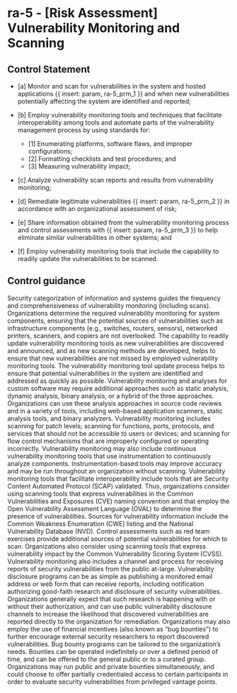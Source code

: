 # ra-5 - \[Risk Assessment\] Vulnerability Monitoring and Scanning

## Control Statement

- \[a\] Monitor and scan for vulnerabilities in the system and hosted applications {{ insert: param, ra-5_prm_1 }} and when new vulnerabilities potentially affecting the system are identified and reported;

- \[b\] Employ vulnerability monitoring tools and techniques that facilitate interoperability among tools and automate parts of the vulnerability management process by using standards for:

  - \[1\] Enumerating platforms, software flaws, and improper configurations;
  - \[2\] Formatting checklists and test procedures; and
  - \[3\] Measuring vulnerability impact;

- \[c\] Analyze vulnerability scan reports and results from vulnerability monitoring;

- \[d\] Remediate legitimate vulnerabilities {{ insert: param, ra-5_prm_2 }} in accordance with an organizational assessment of risk;

- \[e\] Share information obtained from the vulnerability monitoring process and control assessments with {{ insert: param, ra-5_prm_3 }} to help eliminate similar vulnerabilities in other systems; and

- \[f\] Employ vulnerability monitoring tools that include the capability to readily update the vulnerabilities to be scanned.

## Control guidance

Security categorization of information and systems guides the frequency and comprehensiveness of vulnerability monitoring (including scans). Organizations determine the required vulnerability monitoring for system components, ensuring that the potential sources of vulnerabilities such as infrastructure components (e.g., switches, routers, sensors), networked printers, scanners, and copiers are not overlooked. The capability to readily update vulnerability monitoring tools as new vulnerabilities are discovered and announced, and as new scanning methods are developed, helps to ensure that new vulnerabilities are not missed by employed vulnerability monitoring tools. The vulnerability monitoring tool update process helps to ensure that potential vulnerabilities in the system are identified and addressed as quickly as possible. Vulnerability monitoring and analyses for custom software may require additional approaches such as static analysis, dynamic analysis, binary analysis, or a hybrid of the three approaches. Organizations can use these analysis approaches in source code reviews and in a variety of tools, including web-based application scanners, static analysis tools, and binary analyzers. Vulnerability monitoring includes scanning for patch levels; scanning for functions, ports, protocols, and services that should not be accessible to users or devices; and scanning for flow control mechanisms that are improperly configured or operating incorrectly. Vulnerability monitoring may also include continuous vulnerability monitoring tools that use instrumentation to continuously analyze components. Instrumentation-based tools may improve accuracy and may be run throughout an organization without scanning. Vulnerability monitoring tools that facilitate interoperability include tools that are Security Content Automated Protocol (SCAP) validated. Thus, organizations consider using scanning tools that express vulnerabilities in the Common Vulnerabilities and Exposures (CVE) naming convention and that employ the Open Vulnerability Assessment Language (OVAL) to determine the presence of vulnerabilities. Sources for vulnerability information include the Common Weakness Enumeration (CWE) listing and the National Vulnerability Database (NVD). Control assessments such as red team exercises provide additional sources of potential vulnerabilities for which to scan. Organizations also consider using scanning tools that express vulnerability impact by the Common Vulnerability Scoring System (CVSS). Vulnerability monitoring also includes a channel and process for receiving reports of security vulnerabilities from the public at-large. Vulnerability disclosure programs can be as simple as publishing a monitored email address or web form that can receive reports, including notification authorizing good-faith research and disclosure of security vulnerabilities. Organizations generally expect that such research is happening with or without their authorization, and can use public vulnerability disclosure channels to increase the likelihood that discovered vulnerabilities are reported directly to the organization for remediation. Organizations may also employ the use of financial incentives (also known as “bug bounties”) to further encourage external security researchers to report discovered vulnerabilities. Bug bounty programs can be tailored to the organization’s needs. Bounties can be operated indefinitely or over a defined period of time, and can be offered to the general public or to a curated group. Organizations may run public and private bounties simultaneously, and could choose to offer partially credentialed access to certain participants in order to evaluate security vulnerabilities from privileged vantage points.
